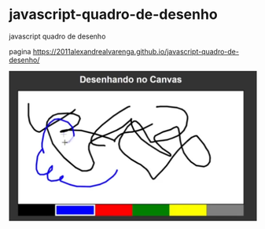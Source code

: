 # javascript-quadro-de-desenho
javascript quadro de desenho

pagina
https://2011alexandrealvarenga.github.io/javascript-quadro-de-desenho/

<img src="Capturar.PNG" alt="">


